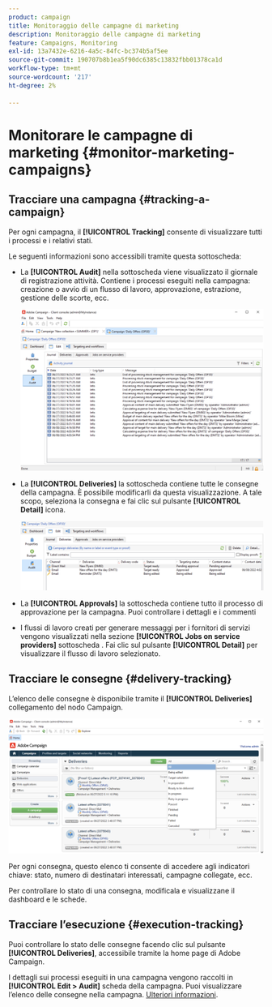 ```yaml
---
product: campaign
title: Monitoraggio delle campagne di marketing
description: Monitoraggio delle campagne di marketing
feature: Campaigns, Monitoring
exl-id: 13a7432e-6216-4a5c-84fc-bc374b5af5ee
source-git-commit: 190707b8b1ea5f90dc6385c13832fbb01378ca1d
workflow-type: tm+mt
source-wordcount: '217'
ht-degree: 2%

---
```


# Monitorare le campagne di marketing {#monitor-marketing-campaigns}

## Tracciare una campagna {#tracking-a-campaign}

Per ogni campagna, il **[!UICONTROL Tracking]** consente di visualizzare tutti i processi e i relativi stati.

Le seguenti informazioni sono accessibili tramite questa sottoscheda:

* La **[!UICONTROL Audit]** nella sottoscheda viene visualizzato il giornale di registrazione attività. Contiene i processi eseguiti nella campagna: creazione o avvio di un flusso di lavoro, approvazione, estrazione, gestione delle scorte, ecc.

   ![](assets/campaign-audit-tab.png)

* La **[!UICONTROL Deliveries]** la sottoscheda contiene tutte le consegne della campagna. È possibile modificarli da questa visualizzazione. A tale scopo, seleziona la consegna e fai clic sul pulsante **[!UICONTROL Detail]** icona.

   ![](assets/campaign-delivery-tab.png)

* La **[!UICONTROL Approvals]** la sottoscheda contiene tutto il processo di approvazione per la campagna. Puoi controllare i dettagli e i commenti

* I flussi di lavoro creati per generare messaggi per i fornitori di servizi vengono visualizzati nella sezione **[!UICONTROL Jobs on service providers]** sottoscheda . Fai clic sul pulsante **[!UICONTROL Detail]** per visualizzare il flusso di lavoro selezionato.

## Tracciare le consegne {#delivery-tracking}

L’elenco delle consegne è disponibile tramite il **[!UICONTROL Deliveries]** collegamento del nodo Campaign.

![](assets/filter-deliveries-from-homepage.png)

Per ogni consegna, questo elenco ti consente di accedere agli indicatori chiave: stato, numero di destinatari interessati, campagne collegate, ecc.

Per controllare lo stato di una consegna, modificala e visualizzane il dashboard e le schede.

<!--
>[!NOTE]
>
>Information concerning delivery details is available in [this section](../../delivery/using/about-message-tracking.md) section.
-->

## Tracciare l’esecuzione {#execution-tracking}

Puoi controllare lo stato delle consegne facendo clic sul pulsante **[!UICONTROL Deliveries]**, accessibile tramite la home page di Adobe Campaign.

I dettagli sui processi eseguiti in una campagna vengono raccolti in **[!UICONTROL Edit > Audit]** scheda della campagna. Puoi visualizzare l’elenco delle consegne nella campagna. [Ulteriori informazioni](#tracking-a-campaign).
